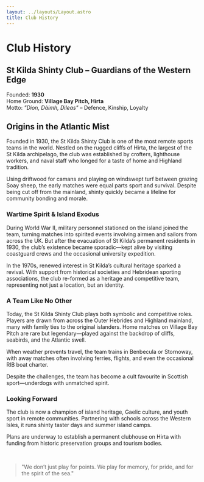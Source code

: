```yaml
---
layout: ../layouts/Layout.astro
title: Club History
---
```


# Club History

## St Kilda Shinty Club – Guardians of the Western Edge
Founded: **1930**  
Home Ground: **Village Bay Pitch, Hirta**  
Motto: *"Dion, Dàimh, Dìleas"* &ndash; Defence, Kinship, Loyalty  

## Origins in the Atlantic Mist

Founded in 1930, the St Kilda Shinty Club is one of the most remote sports teams in the world. Nestled on the rugged cliffs of Hirta, the largest of the St Kilda archipelago, the club was established by crofters, lighthouse workers, and naval staff who longed for a taste of home and Highland tradition.

Using driftwood for camans and playing on windswept turf between grazing Soay sheep, the early matches were equal parts sport and survival. Despite being cut off from the mainland, shinty quickly became a lifeline for community bonding and morale.

### Wartime Spirit & Island Exodus

During World War II, military personnel stationed on the island joined the team, turning matches into spirited events involving airmen and sailors from across the UK. But after the evacuation of St Kilda’s permanent residents in 1930, the club’s existence became sporadic—kept alive by visiting coastguard crews and the occasional university expedition.

In the 1970s, renewed interest in St Kilda’s cultural heritage sparked a revival. With support from historical societies and Hebridean sporting associations, the club re-formed as a heritage and competitive team, representing not just a location, but an identity.

### A Team Like No Other

Today, the St Kilda Shinty Club plays both symbolic and competitive roles. Players are drawn from across the Outer Hebrides and Highland mainland, many with family ties to the original islanders. Home matches on Village Bay Pitch are rare but legendary—played against the backdrop of cliffs, seabirds, and the Atlantic swell.

When weather prevents travel, the team trains in Benbecula or Stornoway, with away matches often involving ferries, flights, and even the occasional RIB boat charter.

Despite the challenges, the team has become a cult favourite in Scottish sport—underdogs with unmatched spirit.

### Looking Forward

The club is now a champion of island heritage, Gaelic culture, and youth sport in remote communities. Partnering with schools across the Western Isles, it runs shinty taster days and summer island camps.

Plans are underway to establish a permanent clubhouse on Hirta with funding from historic preservation groups and tourism bodies.

<br />

> "We don’t just play for points. We play for memory, for pride, and for the spirit of the sea."

